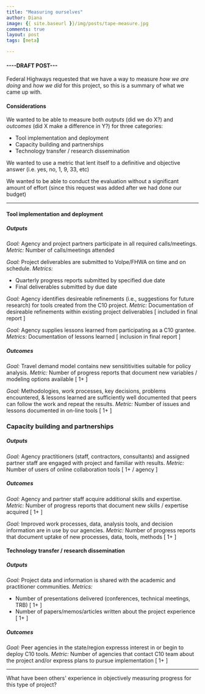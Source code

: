```yaml
---
title: "Measuring ourselves"
author: Diana
image: {{ site.baseurl }}/img/posts/tape-measure.jpg
comments: true
layout: post
tags: [meta]

---
```


#### ----DRAFT POST---

Federal Highways requested that we have a way to measure *how we are doing* and *how we did* 
for this project, so this is a summary of what we came up with.

#### Considerations

We wanted to be able to measure both *outputs* (did we do X?) and *outcomes* 
(did X make a difference in Y?) for three categories:

* Tool implementation and deployment
* Capacity building and partnerships
* Technology transfer / research dissemination

We wanted to use a metric that lent itself to a definitive and objective answer (i.e. yes, no, 1, 9, 33, etc) 

We wanted to be able to conduct the evaluation without a significant amount of effort (since 
this request was added after we had done our budget)

<!--break-->

---

#### Tool implementation and deployment

##### Outputs
*Goal:* Agency and project partners participate in all required calls/meetings.
*Metric:* Number of calls/meetings attended

*Goal:* Project deliverables are submitted to Volpe/FHWA on time and on schedule.
*Metrics:*

* Quarterly progress reports submitted by specified due date
* Final deliverables submitted by due date

*Goal:* Agency identifies desireable refinements (i.e., suggestions for future research) for tools created from the C10 project.
*Metric:* Documentation of desireable refinements within existing project deliverables [ included in final report ]

*Goal:* Agency supplies lessons learned from participating as a C10 grantee.
*Metrics:* Documentation of lessons learned [ inclusion in final report ] 

##### Outcomes
*Goal:* Travel demand model contains new sensititivities suitable for policy analysis.
*Metric:* Number of progress reports that document new variables / modeling options available [ 1+ ]

*Goal:* Methodologies, work processes, key decisions, problems encountered, & lessons 
learned are sufficiently well documented that peers can follow the work and repeat the results. 
*Metric:* Number of issues and lessons documented in on-line tools [ 1+ ]

### Capacity building and partnerships

##### Outputs
*Goal:* Agency practitioners (staff, contractors, consultants) and assigned partner staff 
are engaged with project and familiar with results.
*Metric:* Number of users of online collaboration tools [ 1+ / agency ]

##### Outcomes
*Goal:* Agency and partner staff acquire additional skills and expertise.
*Metric:* Number of progress reports that document new skills / expertise acquired [ 1+ ]

*Goal:* Improved work processes, data, analysis tools, and decision information are in use by our agencies.
*Metric:* Number of progress reports that document uptake of new processes, data, tools, methods [ 1+ ]

#### Technology transfer / research dissemination

##### Outputs
*Goal:* Project data and information is shared with the academic and practitioner communities.
*Metrics:*

* Number of presentations delivered (conferences, technical meetings, TRB) [ 1+ ]
* Number of papers/memos/articles written about the project experience  [ 1+ ] 

##### Outcomes
*Goal:* Peer agencies in the state/region expresss interest in or begin to deploy C10 tools.
*Metric:* Number of agencies that contact C10 team about the project and/or express plans 
to pursue implementation   [ 1+ ] 

---

What have been others' experience in objectively measuring progress for this type of project?